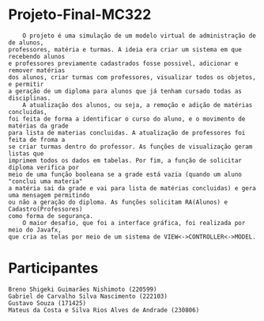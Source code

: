 # Projeto-Final-MC322

        O projeto é uma simulação de um modelo virtual de administração de de alunos,
    professores, matéria e turmas. A ideia era criar um sistema em que recebendo alunos 
    e professores previamente cadastrados fosse possivel, adicionar e remover matérias
    dos alunos, criar turmas com professores, visualizar todos os objetos, e permitir
    a geração de um diploma para alunos que já tenham cursado todas as disciplinas.
        A atualização dos alunos, ou seja, a remoção e adição de matérias concluidas,
    foi feita de forma a identificar o curso do aluno, e o movimento de matérias da grade
    para lista de materias concluidas. A atualização de professores foi feita de froma a
    se criar turmas dentro do professor. As funções de visualização geram listas que 
    imprimem todos os dados em tabelas. Por fim, a função de solicitar diploma verifica por
    meio de uma função booleana se a grade está vazia (quando um aluno "conclui uma materia"
    a matéria sai da grade e vai para lista de matérias concluidas) e gera uma mensagem permitindo
    ou não a geração do diploma. As funções solicitam RA(Alunos) e Cadastro(Professores)
    como forma de segurança.
        O maior desafio, que foi a interface gráfica, foi realizada por meio do Javafx,
    que cria as telas por meio de um sistema de VIEW<->CONTROLLER<->MODEL.

# Participantes
    Breno Shigeki Guimarães Nishimoto (220599)
    Gabriel de Carvalho Silva Nascimento (222103)
    Gustavo Souza (171425)
    Mateus da Costa e Silva Rios Alves de Andrade (230806)

